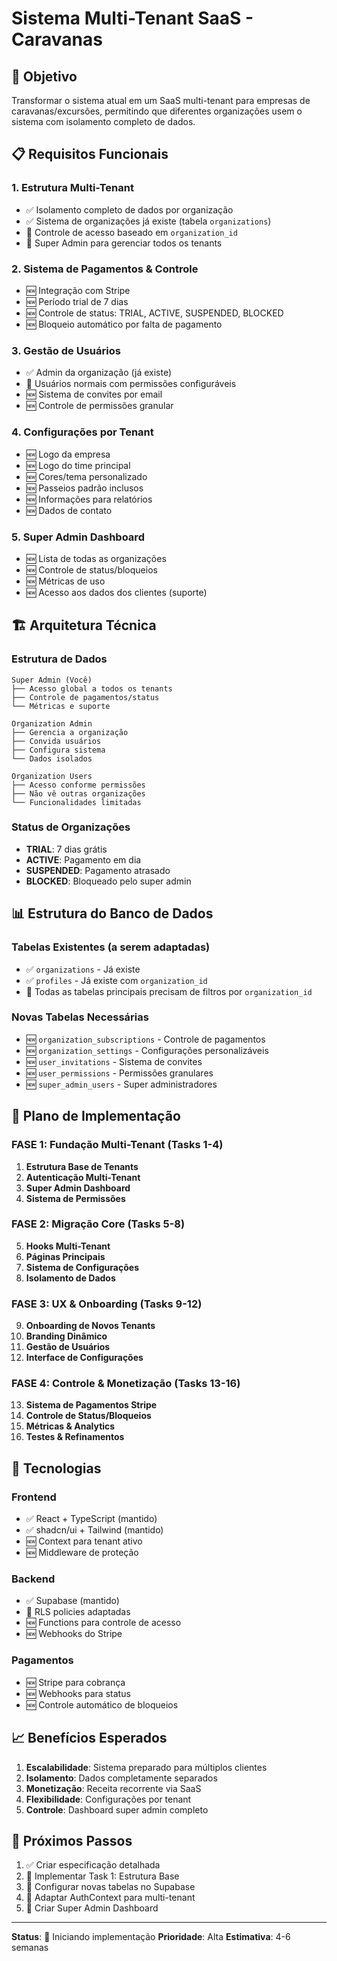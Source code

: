 # Sistema Multi-Tenant SaaS - Caravanas

## 🎯 Objetivo
Transformar o sistema atual em um SaaS multi-tenant para empresas de caravanas/excursões, permitindo que diferentes organizações usem o sistema com isolamento completo de dados.

## 📋 Requisitos Funcionais

### 1. **Estrutura Multi-Tenant**
- ✅ Isolamento completo de dados por organização
- ✅ Sistema de organizações já existe (tabela `organizations`)
- 🔄 Controle de acesso baseado em `organization_id`
- 🔄 Super Admin para gerenciar todos os tenants

### 2. **Sistema de Pagamentos & Controle**
- 🆕 Integração com Stripe
- 🆕 Período trial de 7 dias
- 🆕 Controle de status: TRIAL, ACTIVE, SUSPENDED, BLOCKED
- 🆕 Bloqueio automático por falta de pagamento

### 3. **Gestão de Usuários**
- ✅ Admin da organização (já existe)
- 🔄 Usuários normais com permissões configuráveis
- 🆕 Sistema de convites por email
- 🆕 Controle de permissões granular

### 4. **Configurações por Tenant**
- 🆕 Logo da empresa
- 🆕 Logo do time principal
- 🆕 Cores/tema personalizado
- 🆕 Passeios padrão inclusos
- 🆕 Informações para relatórios
- 🆕 Dados de contato

### 5. **Super Admin Dashboard**
- 🆕 Lista de todas as organizações
- 🆕 Controle de status/bloqueios
- 🆕 Métricas de uso
- 🆕 Acesso aos dados dos clientes (suporte)

## 🏗️ Arquitetura Técnica

### Estrutura de Dados
```
Super Admin (Você)
├── Acesso global a todos os tenants
├── Controle de pagamentos/status
└── Métricas e suporte

Organization Admin
├── Gerencia a organização
├── Convida usuários
├── Configura sistema
└── Dados isolados

Organization Users
├── Acesso conforme permissões
├── Não vê outras organizações
└── Funcionalidades limitadas
```

### Status de Organizações
- **TRIAL**: 7 dias grátis
- **ACTIVE**: Pagamento em dia
- **SUSPENDED**: Pagamento atrasado
- **BLOCKED**: Bloqueado pelo super admin

## 📊 Estrutura do Banco de Dados

### Tabelas Existentes (a serem adaptadas)
- ✅ `organizations` - Já existe
- ✅ `profiles` - Já existe com `organization_id`
- 🔄 Todas as tabelas principais precisam de filtros por `organization_id`

### Novas Tabelas Necessárias
- 🆕 `organization_subscriptions` - Controle de pagamentos
- 🆕 `organization_settings` - Configurações personalizáveis
- 🆕 `user_invitations` - Sistema de convites
- 🆕 `user_permissions` - Permissões granulares
- 🆕 `super_admin_users` - Super administradores

## 🚀 Plano de Implementação

### **FASE 1: Fundação Multi-Tenant** (Tasks 1-4)
1. **Estrutura Base de Tenants**
2. **Autenticação Multi-Tenant**
3. **Super Admin Dashboard**
4. **Sistema de Permissões**

### **FASE 2: Migração Core** (Tasks 5-8)
5. **Hooks Multi-Tenant**
6. **Páginas Principais**
7. **Sistema de Configurações**
8. **Isolamento de Dados**

### **FASE 3: UX & Onboarding** (Tasks 9-12)
9. **Onboarding de Novos Tenants**
10. **Branding Dinâmico**
11. **Gestão de Usuários**
12. **Interface de Configurações**

### **FASE 4: Controle & Monetização** (Tasks 13-16)
13. **Sistema de Pagamentos Stripe**
14. **Controle de Status/Bloqueios**
15. **Métricas & Analytics**
16. **Testes & Refinamentos**

## 🔧 Tecnologias

### Frontend
- ✅ React + TypeScript (mantido)
- ✅ shadcn/ui + Tailwind (mantido)
- 🆕 Context para tenant ativo
- 🆕 Middleware de proteção

### Backend
- ✅ Supabase (mantido)
- 🔄 RLS policies adaptadas
- 🆕 Functions para controle de acesso
- 🆕 Webhooks do Stripe

### Pagamentos
- 🆕 Stripe para cobrança
- 🆕 Webhooks para status
- 🆕 Controle automático de bloqueios

## 📈 Benefícios Esperados

1. **Escalabilidade**: Sistema preparado para múltiplos clientes
2. **Isolamento**: Dados completamente separados
3. **Monetização**: Receita recorrente via SaaS
4. **Flexibilidade**: Configurações por tenant
5. **Controle**: Dashboard super admin completo

## 🎯 Próximos Passos

1. ✅ Criar especificação detalhada
2. 🔄 Implementar Task 1: Estrutura Base
3. 🔄 Configurar novas tabelas no Supabase
4. 🔄 Adaptar AuthContext para multi-tenant
5. 🔄 Criar Super Admin Dashboard

---

**Status**: 🚀 Iniciando implementação
**Prioridade**: Alta
**Estimativa**: 4-6 semanas